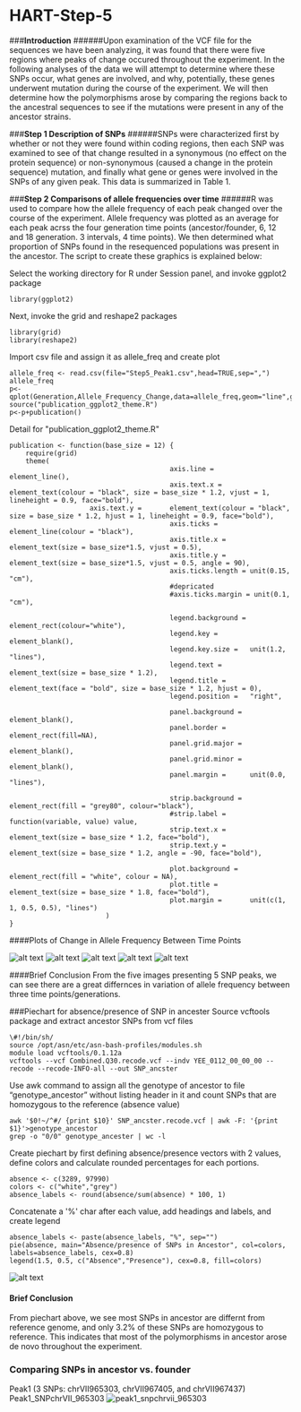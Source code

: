 # HART-Step-5

###__Introduction__
######Upon examination of the VCF file for the sequences we have been analyzing, it was found that there were five regions where peaks of change occured throughout the experiment. In the following analyses of the data we will attempt to determine where these SNPs occur, what genes are involved, and why, potentially, these genes underwent mutation during the course of the experiment. We will then determine how the polymorphisms arose by comparing the regions back to the ancestral sequences to see if the mutations were present in any of the ancestor strains.



###__Step 1 Description of SNPs__
######SNPs were characterized first by whether or not they were found within coding regions, then each SNP was examined to see of that change resulted in a synonymous (no effect on the protein sequence) or non-synonymous (caused a change in the protein sequence) mutation, and finally what gene or genes were involved in the SNPs of any given peak. This data is summarized in Table 1. 



###__Step 2 Comparisons of allele frequencies over time__
######R was used to compare how the allele frequency of each peak changed over the course of the experiment. Allele frequency was plotted as an average for each peak acrss the four generation time points (ancestor/founder, 6, 12 and 18 generation. 3 intervals, 4 time points). We then determined what proportion of SNPs found in the resequenced populations was present in the ancestor. The script to create these graphics is explained below:

Select the working directory for R under Session panel, and invoke ggplot2 package

`library(ggplot2)`

Next, invoke the grid and reshape2 packages
```
library(grid)
library(reshape2)
```
Import csv file and assign it as allele_freq and create plot
```
allele_freq <- read.csv(file="Step5_Peak1.csv",head=TRUE,sep=",")
allele_freq
p<-qplot(Generation,Allele_Frequency_Change,data=allele_freq,geom="line",group=Rep,col=Rep,main="Peak1_ChrVII")
source("publication_ggplot2_theme.R")
p<-p+publication()
```
Detail for "publication_ggplot2_theme.R" 
```
publication <- function(base_size = 12) { 
	require(grid)        
	theme( 
                                        axis.line =         element_line(), 
                                        axis.text.x =       element_text(colour = "black", size = base_size * 1.2, vjust = 1, lineheight = 0.9, face="bold"), 
					axis.text.y =       element_text(colour = "black", size = base_size * 1.2, hjust = 1, lineheight = 0.9, face="bold"), 
                                        axis.ticks =        element_line(colour = "black"), 
                                        axis.title.x =      element_text(size = base_size*1.5, vjust = 0.5), 
                                        axis.title.y =      element_text(size = base_size*1.5, vjust = 0.5, angle = 90), 
                                        axis.ticks.length = unit(0.15, "cm"), 
                                        #depricated
                                        #axis.ticks.margin = unit(0.1, "cm"), 
                                        
                                        legend.background = element_rect(colour="white"), 
                                        legend.key =        element_blank(), 
                                        legend.key.size =   unit(1.2, "lines"), 
                                        legend.text =       element_text(size = base_size * 1.2), 
                                        legend.title =      element_text(face = "bold", size = base_size * 1.2, hjust = 0), 
                                        legend.position =   "right", 
                                        
                                        panel.background =  element_blank(), 
                                        panel.border =      element_rect(fill=NA), 
                                        panel.grid.major =  element_blank(), 
                                        panel.grid.minor =  element_blank(), 
                                        panel.margin =      unit(0.0, "lines"), 
                                        
                                        strip.background =  element_rect(fill = "grey80", colour="black"), 
                                        #strip.label =       function(variable, value) value, 
                                        strip.text.x =      element_text(size = base_size * 1.2, face="bold"), 
                                        strip.text.y =      element_text(size = base_size * 1.2, angle = -90, face="bold"), 
                                        
                                        plot.background =   element_rect(fill = "white", colour = NA), 
                                        plot.title =        element_text(size = base_size * 1.8, face="bold"), 
                                        plot.margin =       unit(c(1, 1, 0.5, 0.5), "lines") 
                        )
}
```
####Plots of Change in Allele Frequency Between Time Points

![alt text](https://cloud.githubusercontent.com/assets/17581319/14583577/dbcd689e-03eb-11e6-93f8-d30933b490bd.png)
![alt text](https://cloud.githubusercontent.com/assets/17581319/14583596/7510feda-03ec-11e6-8da7-278555dcc0d4.png)
![alt text](https://cloud.githubusercontent.com/assets/17581319/14583597/87835afe-03ec-11e6-80e0-c226847b3535.png)
![alt text](https://cloud.githubusercontent.com/assets/17581319/14583600/99dec7d8-03ec-11e6-85b4-59ae61a5ca9e.png)
![alt text](https://cloud.githubusercontent.com/assets/17581319/14583602/aa17735c-03ec-11e6-9da0-7ce8073dd945.png)

####Brief Conclusion
From the five images presenting 5 SNP peaks, we can see there are a great differnces in variation of allele frequency between three time points/generations. 


###Piechart for absence/presence of SNP in ancester
Source vcftools package and extract ancestor SNPs from vcf files
```
\#!/bin/sh/
source /opt/asn/etc/asn-bash-profiles/modules.sh
module load vcftools/0.1.12a
vcftools --vcf Combined.Q30.recode.vcf --indv YEE_0112_00_00_00 --recode --recode-INFO-all --out SNP_ancster
```
Use awk command to assign all the genotype of ancestor to file “genotype_ancestor” without listing header in it and count SNPs that are homozygous to the reference (absence value)
```
awk '$0!~/^#/ {print $10}' SNP_ancster.recode.vcf | awk -F: '{print $1}'>genotype_ancestor
grep -o "0/0" genotype_ancester | wc -l
```
Create piechart by first defining absence/presence vectors with 2 values, define colors and calculate rounded percentages for each portions. 
```
absence <- c(3289, 97990)
colors <- c("white","grey")
absence_labels <- round(absence/sum(absence) * 100, 1)
```
Concatenate a '%' char after each value, add headings and labels, and create legend
```
absence_labels <- paste(absence_labels, "%", sep="")
pie(absence, main="Absence/presence of SNPs in Ancestor", col=colors, labels=absence_labels, cex=0.8)
legend(1.5, 0.5, c("Absence","Presence"), cex=0.8, fill=colors)
```
![alt text](https://cloud.githubusercontent.com/assets/17581319/14583604/c6073188-03ec-11e6-86ca-775623ba898f.png)

#### Brief Conclusion
From piechart above, we see most SNPs in ancestor are differnt from reference genome, and only 3.2% of these SNPs are homozygous to reference. This indicates that most of the polymorphisms in ancestor arose de novo throughout the experiment.

### Comparing SNPs in ancestor vs. founder
Peak1 (3 SNPs: chrVII965303, chrVII967405, and chrVII967437)
Peak1_SNPchrVII_965303
![peak1_snpchrvii_965303](https://cloud.githubusercontent.com/assets/17581280/14590614/f98fcf00-04c4-11e6-8840-a88b4048f988.png)

